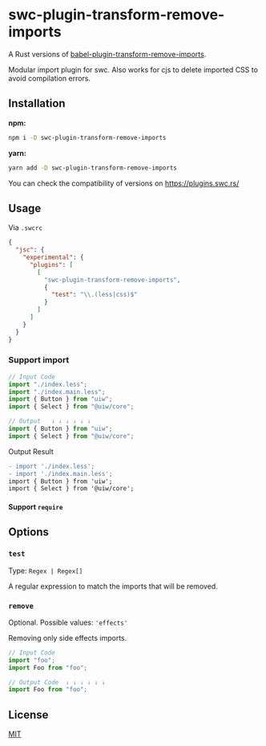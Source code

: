 # swc-plugin-transform-remove-imports

A Rust versions of [babel-plugin-transform-remove-imports](https://github.com/uiwjs/babel-plugin-transform-remove-imports).

Modular import plugin for swc. Also works for cjs to delete imported CSS to avoid compilation errors.

## Installation

**npm:**

```sh
npm i -D swc-plugin-transform-remove-imports
```

**yarn:**

```sh
yarn add -D swc-plugin-transform-remove-imports
```

You can check the compatibility of versions on https://plugins.swc.rs/

## Usage

Via `.swcrc`

```json
{
  "jsc": {
    "experimental": {
      "plugins": [
        [
          "swc-plugin-transform-remove-imports",
          {
            "test": "\\.(less|css)$"
          }
        ]
      ]
    }
  }
}
```

### Support import

```js
// Input Code
import "./index.less";
import "./index.main.less";
import { Button } from "uiw";
import { Select } from "@uiw/core";

// Output   ↓ ↓ ↓ ↓ ↓ ↓
import { Button } from "uiw";
import { Select } from "@uiw/core";
```

Output Result

```diff
- import './index.less';
- import './index.main.less';
import { Button } from 'uiw';
import { Select } from '@uiw/core';
```

#### Support `require`

## Options

### `test`

Type: `Regex | Regex[]`

A regular expression to match the imports that will be removed.

### `remove`

Optional. Possible values: `'effects'`

Removing only side effects imports.

```js
// Input Code
import "foo";
import Foo from "foo";

// Output Code  ↓ ↓ ↓ ↓ ↓ ↓
import Foo from "foo";
```

## License

[MIT](./LICENSE)
